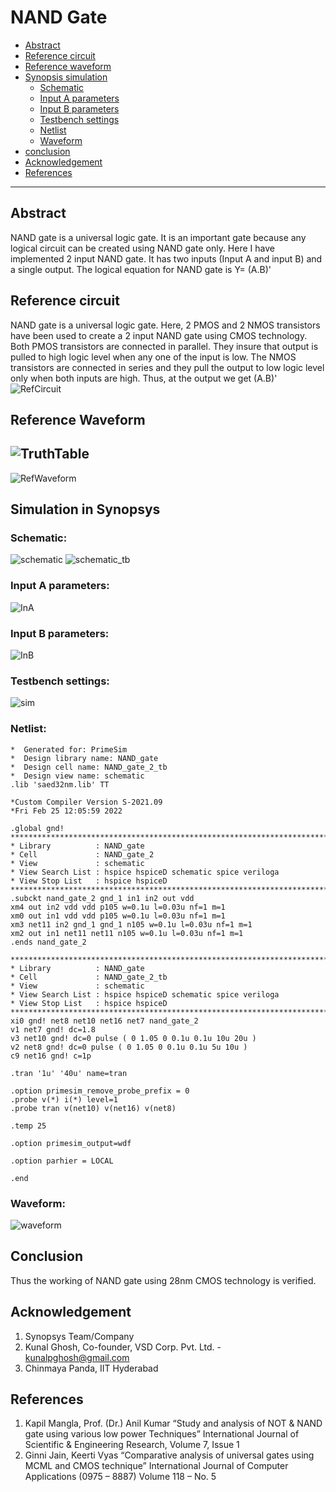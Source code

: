 # NAND Gate
- [Abstract](#abstract)
- [Reference circuit](#RecCircuit)
- [Reference waveform](#RefWaveform)
- [Synopsis simulation](#SimSynopsys)
	- [Schematic](#schematic)
	- [Input A parameters](#inA)
	- [Input B parameters](#inB)
	- [Testbench settings](#Testbench)
	- [Netlist](#Netlist)
	- [Waveform](#waveform)
- [conclusion](#conclusion)
- [Acknowledgement](#acknowledgement)
- [References](#reference)
---
<a name="abstract"></a>
## Abstract

NAND gate is a universal logic gate. It is an important gate because any logical circuit can be created using NAND gate only.
Here I have implemented 2 input NAND gate. It has two inputs (Input A and input B) and a single output. 
The logical equation for NAND gate is  Y= (A.B)'

<a name="RecCircuit"></a>
## Reference circuit
NAND gate is a universal logic gate.
Here, 2 PMOS and 2 NMOS transistors have been used to create a 2 input NAND gate using CMOS technology.
Both PMOS transistors are connected in parallel. They insure that output is pulled to high logic level when any one of the input is low.
The NMOS transistors are connected in series and they pull the output to low logic level only when both inputs are high.
Thus, at the output we get  (A.B)' 
![RefCircuit](https://user-images.githubusercontent.com/84727176/155717139-5cbea064-1009-4437-8a2b-db17b2b7fc32.jpg)

<a name="RefWaveform"></a>
## Reference Waveform
![TruthTable](https://user-images.githubusercontent.com/84727176/155717175-45c5bc2e-12fe-42ee-9ac1-3245877422ba.jpg)
--- 
![RefWaveform](https://user-images.githubusercontent.com/84727176/155717186-d8dfb2f4-49af-4e7e-b6a5-c1399803b350.jpg)

<a name="SimSynopsys"></a>
## Simulation in Synopsys
<a name="schematic"></a>
### Schematic:
![schematic](https://user-images.githubusercontent.com/84727176/155717224-377ae3d1-9f8b-4951-84cd-69c120199f24.jpg)
![schematic_tb](https://user-images.githubusercontent.com/84727176/155717237-d93deeef-82a4-4103-8bb0-4455576bfabf.jpg)

<a name="inA"></a>
### Input A parameters:
![InA](https://user-images.githubusercontent.com/84727176/155717246-90d7bbbc-15d4-46e4-94f6-e120dbbc4b12.jpg)

<a name="inB"></a>
### Input B parameters:
![InB](https://user-images.githubusercontent.com/84727176/155717258-89004c43-1347-4df9-9cd2-86795a1af341.jpg)

<a name="Testbench"></a>
### Testbench settings:
![sim](https://user-images.githubusercontent.com/84727176/155717371-69383bbf-7120-4db1-be84-e259d0821a89.jpg)

<a name="Netlist"></a>
### Netlist:
```
*  Generated for: PrimeSim
*  Design library name: NAND_gate
*  Design cell name: NAND_gate_2_tb
*  Design view name: schematic
.lib 'saed32nm.lib' TT

*Custom Compiler Version S-2021.09
*Fri Feb 25 12:05:59 2022

.global gnd!
********************************************************************************
* Library          : NAND_gate
* Cell             : NAND_gate_2
* View             : schematic
* View Search List : hspice hspiceD schematic spice veriloga
* View Stop List   : hspice hspiceD
********************************************************************************
.subckt nand_gate_2 gnd_1 in1 in2 out vdd
xm4 out in2 vdd vdd p105 w=0.1u l=0.03u nf=1 m=1
xm0 out in1 vdd vdd p105 w=0.1u l=0.03u nf=1 m=1
xm3 net11 in2 gnd_1 gnd_1 n105 w=0.1u l=0.03u nf=1 m=1
xm2 out in1 net11 net11 n105 w=0.1u l=0.03u nf=1 m=1
.ends nand_gate_2

********************************************************************************
* Library          : NAND_gate
* Cell             : NAND_gate_2_tb
* View             : schematic
* View Search List : hspice hspiceD schematic spice veriloga
* View Stop List   : hspice hspiceD
********************************************************************************
xi0 gnd! net8 net10 net16 net7 nand_gate_2
v1 net7 gnd! dc=1.8
v3 net10 gnd! dc=0 pulse ( 0 1.05 0 0.1u 0.1u 10u 20u )
v2 net8 gnd! dc=0 pulse ( 0 1.05 0 0.1u 0.1u 5u 10u )
c9 net16 gnd! c=1p

.tran '1u' '40u' name=tran

.option primesim_remove_probe_prefix = 0
.probe v(*) i(*) level=1
.probe tran v(net10) v(net16) v(net8)

.temp 25

.option primesim_output=wdf

.option parhier = LOCAL

.end
```

<a name="waveform"></a>
### Waveform:
![waveform](https://user-images.githubusercontent.com/84727176/155717394-88f04367-8cde-4a87-90a6-eb51ffb1aef2.jpg)

<a name="conclusion"></a>
## Conclusion
Thus the working of NAND gate using 28nm CMOS technology is verified.
<a name="acknowledgement"></a>
## Acknowledgement
1.  Synopsys Team/Company
2.  Kunal Ghosh, Co-founder, VSD Corp. Pvt. Ltd. -  [kunalpghosh@gmail.com](mailto:kunalpghosh@gmail.com)
3.  Chinmaya Panda, IIT Hyderabad

<a name="=reference"></a>
## References
1. Kapil Mangla, Prof. (Dr.) Anil Kumar “Study and analysis of NOT & NAND gate using various low power Techniques” International Journal of Scientific & Engineering Research, Volume 7, Issue 1 
2.  Ginni Jain, Keerti Vyas “Comparative analysis of universal gates using MCML and CMOS technique” International Journal of Computer Applications (0975 – 8887) Volume 118 – No. 5
